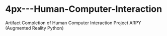 # 4px---Human-Computer-Interaction
Artifact Completion of Human Computer Interaction Project ARPY (Augmented Reality Python)
